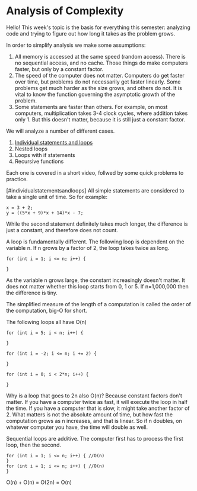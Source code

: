 # Analysis of Complexity
Hello! This week's topic is the basis for everything this semester: analyzing code and trying to figure out how long it takes as the problem grows.

In order to simplify analysis we make some assumptions:

1. All memory is accessed at the same speed (random access). There is no sequential access, and no cache. Those things do make computers faster, but only by a constant factor.
1. The speed of the computer does not matter. Computers do get faster over time, but problems do not necessarily get faster linearly. Some problems get much harder as the size grows, and others do not. It is vital to know the function governing the asymptotic growth of the problem.
1. Some statements are faster than others. For example, on most computers, multiplication takes 3-4 clock cycles, where addition takes only 1. But this doesn't matter, because it is still just a constant factor.

We will analyze a number of different cases.

1. [Individual statements and loops](#individualstatementsandloops)
1. Nested loops
1. Loops with if statements
1. Recursive functions

Each one is covered in a short video, follwed by some quick problems to practice.

[#individualstatementsandloops]
All simple statements are considered to take a single unit of time. So for example:

```
x = 3 + 2;
y = ((5*x + 9)*x + 14)*x - 7;
```

While the second statement definitely takes much longer, the difference is just a constant, and therefore does not count.

A loop is fundamentally different. The following loop is dependent on the variable n. If n grows by a factor of 2, the loop takes twice as long.

```
for (int i = 1; i <= n; i++) {

}
```

As the variable n grows large, the constant increasingly doesn't matter. It does not matter whether this loop starts from 0, 1 or 5. If n=1,000,000 then the difference is tiny.

The simplified measure of the length of a computation is called the order of the computation, big-O for short.

The following loops all have O(n)

```
for (int i = 5; i < n; i++) {

}

for (int i = -2; i <= n; i += 2) {

}

for (int i = 0; i < 2*n; i++) {

}
```

Why is a loop that goes to 2n also O(n)? Because constant factors don't matter. If you have a computer twice as fast, it will execute the loop in half the time. If you have a computer that is slow, it might take another factor of 2. What matters is not the absolute amount of time, but how fast the computation grows as n increases, and that is linear. So if n doubles, on whatever computer you have, the time will double as well.

Sequential loops are additive. The computer first has to process the first loop, then the second.

```
for (int i = 1; i <= n; i++) { //O(n)
}
for (int i = 1; i <= n; i++) { //O(n)
}
```

O(n) + O(n) = O(2n) = O(n)
